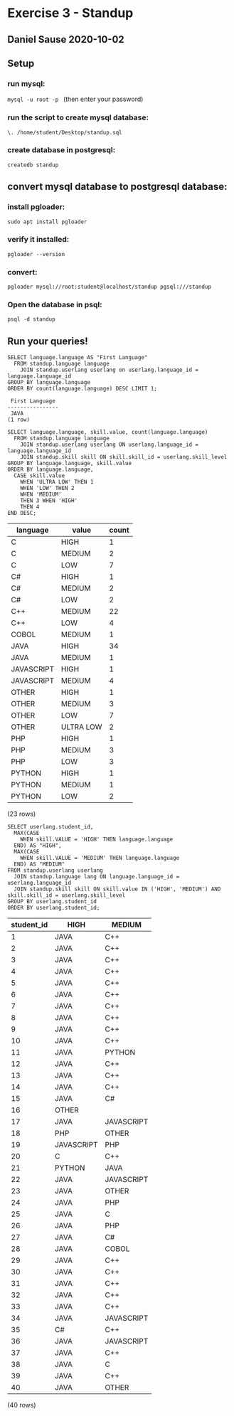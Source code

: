 # Exercise 3 - Standup
## Daniel Sause 2020-10-02

## Setup

### run mysql:
```mysql -u root -p ```
(then enter your password)

### run the script to create mysql database:
```\. /home/student/Desktop/standup.sql```

### create database in postgresql:
```createdb standup```

## convert mysql database to postgresql database:

### install pgloader:
```sudo apt install pgloader```

### verify it installed:
```pgloader --version```

### convert:
```pgloader mysql://root:student@localhost/standup pgsql:///standup```

### Open the database in psql:
```psql -d standup```

## Run your queries!
```
SELECT language.language AS "First Language" 
  FROM standup.language language 
    JOIN standup.userlang userlang on userlang.language_id = language.language_id 
GROUP BY language.language 
ORDER BY count(language.language) DESC LIMIT 1;
```
```
 First Language 
----------------
 JAVA
(1 row)
```
```
SELECT language.language, skill.value, count(language.language) 
  FROM standup.language language 
    JOIN standup.userlang userlang ON userlang.language_id = language.language_id 
    JOIN standup.skill skill ON skill.skill_id = userlang.skill_level 
GROUP BY language.language, skill.value 
ORDER BY language.language, 
  CASE skill.value 
    WHEN 'ULTRA LOW' THEN 1 
    WHEN 'LOW' THEN 2 
    WHEN 'MEDIUM' 
    THEN 3 WHEN 'HIGH' 
    THEN 4 
END DESC;
```
  language  |   value   | count 
------------|-----------|-------
 C          | HIGH      |     1
 C          | MEDIUM    |     2
 C          | LOW       |     7
 C#         | HIGH      |     1
 C#         | MEDIUM    |     2
 C#         | LOW       |     2
 C++        | MEDIUM    |    22
 C++        | LOW       |     4
 COBOL      | MEDIUM    |     1
 JAVA       | HIGH      |    34
 JAVA       | MEDIUM    |     1
 JAVASCRIPT | HIGH      |     1
 JAVASCRIPT | MEDIUM    |     4
 OTHER      | HIGH      |     1
 OTHER      | MEDIUM    |     3
 OTHER      | LOW       |     7
 OTHER      | ULTRA LOW |     2
 PHP        | HIGH      |     1
 PHP        | MEDIUM    |     3
 PHP        | LOW       |     3
 PYTHON     | HIGH      |     1
 PYTHON     | MEDIUM    |     1
 PYTHON     | LOW       |     2
(23 rows)

```
SELECT userlang.student_id,
  MAX(CASE
    WHEN skill.VALUE = 'HIGH' THEN language.language
  END) AS "HIGH",
  MAX(CASE
    WHEN skill.VALUE = 'MEDIUM' THEN language.language
  END) AS "MEDIUM"
FROM standup.userlang userlang
  JOIN standup.language lang ON language.language_id = userlang.language_id
  JOIN standup.skill skill ON skill.value IN ('HIGH', 'MEDIUM') AND skill.skill_id = userlang.skill_level
GROUP BY userlang.student_id 
ORDER BY userlang.student_id;
```

 student_id |    HIGH    |   MEDIUM   
------------|------------|------------
          1 | JAVA       | C++
          2 | JAVA       | C++
          3 | JAVA       | C++
          4 | JAVA       | C++
          5 | JAVA       | C++
          6 | JAVA       | C++
          7 | JAVA       | C++
          8 | JAVA       | C++
          9 | JAVA       | C++
         10 | JAVA       | C++
         11 | JAVA       | PYTHON
         12 | JAVA       | C++
         13 | JAVA       | C++
         14 | JAVA       | C++
         15 | JAVA       | C#
         16 | OTHER      | 
         17 | JAVA       | JAVASCRIPT
         18 | PHP        | OTHER
         19 | JAVASCRIPT | PHP
         20 | C          | C++
         21 | PYTHON     | JAVA
         22 | JAVA       | JAVASCRIPT
         23 | JAVA       | OTHER
         24 | JAVA       | PHP
         25 | JAVA       | C
         26 | JAVA       | PHP
         27 | JAVA       | C#
         28 | JAVA       | COBOL
         29 | JAVA       | C++
         30 | JAVA       | C++
         31 | JAVA       | C++
         32 | JAVA       | C++
         33 | JAVA       | C++
         34 | JAVA       | JAVASCRIPT
         35 | C#         | C++
         36 | JAVA       | JAVASCRIPT
         37 | JAVA       | C++
         38 | JAVA       | C
         39 | JAVA       | C++
         40 | JAVA       | OTHER
(40 rows)
